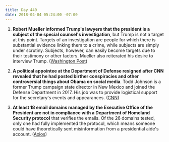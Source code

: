 ```yaml
---
title: Day 440
date: 2018-04-04 05:24:00 -07:00
---
```


1. **Robert Mueller informed Trump's lawyers that the president is a subject of the special counsel's investigation**, but Trump is not a target at this point. Targets of an investigation are people for which there is substantial evidence linking them to a crime, while subjects are simply under scrutiny. Subjects, however, can easily become targets due to their testimony or other factors. Mueller also reiterated his desire to interview Trump. ([Washington Post](https://www.washingtonpost.com/politics/mueller-told-trumps-attorneys-the-president-remains-under-investigation-but-is-not-currently-a-criminal-target/2018/04/03/d7832cf0-36c1-11e8-acd5-35eac230e514_story.html?utm_term=.ef52cd74e17e))

2. **A political appointee at the Department of Defense resigned after CNN revealed that he had posted birther conspiracies and other controversial things about Obama on social media**. Todd Johnson is a former Trump campaign state director in New Mexico and joined the Defense Department in 2017. His job was to provide logistical support for the secretary's events and appearances. ([CNN](https://www.cnn.com/2018/04/03/politics/trump-dod-appointee-resigns-birther/index.html))

3. **At least 18 email domains managed by the Executive Office of the President are not in compliance with a Department of Homeland Security protocol** that verifies the emails. Of the 26 domains tested, only one had fully implemented the protocol, which means someone could have theoretically sent misinformation from a presidential aide's account. ([Axios](https://www.axios.com/outgoing-white-house-emails-not-protected-by-verification-system-deafc584-759b-4c8f-969a-3ced8a8059f8.html))